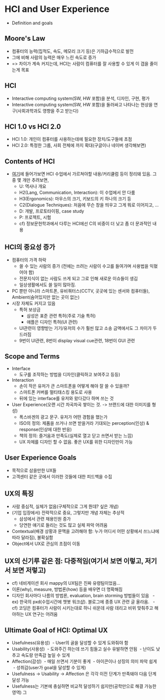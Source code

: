 # HCI and User Experience
 - Definition and goals

## Moore's Law
 - 컴퓨터의 능력(집적도, 속도, 메모리 크기 등)은 기하급수적으로 발전
 - 그에 비해 사람의 능력은 매우 느린 속도로 증가
 - => 차이가 계속 커지는데, HCI는 사람이 컴퓨터를 잘 사용할 수 있게 이 갭을 줄이는게 목표
 
## HCI
 - Interactive computing system(SW, HW 포함)을 분석, 디자인, 구현, 평가
 - Interactive computing system(SW, HW 포함)을 둘러싸고 나타나는 현상을 연구(사회과학과도 영향을 주고 받는다)
 
## HCI 1.0 vs HCI 2.0
 - HCI 1.0: 개인이 컴퓨터를 사용하는데에 필요한 장치/도구들에 초점
 - HCI 2.0: 특정한 그룹, 사회 전체에 까지 확대(구글이나 네이버 생각해보면)
 
## Contents of HCI
 - [여기](http://hcibib.org)에 들어가보면 HCI 수업에서 가르쳐야할 내용/커리큘럼 등이 정리돼 있음. 그 중 몇 개만 추려보면,
   - U: 역사나 개요
   - H2(Lang, Communication, Interaction): 이 수업에서 안 다룸
   - H3(Ergonomics): 마우스의 크기, 키보드의 키 하나의 크기 등
   - C2(Dialogue Techniques): 처음에 무슨 창을 띄우고 그게 뭐로 이어지고, ...
   - D: 개발, 프로토타이핑, case study
   - P: 프로젝트, 시험
   - cf) 정보문헌학과에서 다루는 HCI에선 C의 비중이 더 낮고 좀 더 문과적인 내용

## HCI의 중요성 증가
 - 컴퓨터의 가격 하락
   - 쓸 수 있는 사람의 증가 (전에는 쓰려는 사람이 수고를 들여가며 사용법을 익혔어야 함)
   - 전문지식이 없는 사람도 쓰게 되고 그로 인해 새로운 이슈들이 생김
   - 일상생활에서도 쓸 일이 많아짐.
 - PC 뿐만 아니라 스마트폰, 유비쿼터스(CCTV, 곳곳에 있는 센서와 컴퓨터들), Ambient(숨어있지만 없는 곳이 없는)
 - 시장 자체도 커지고 있음
   - 특허 보상금
     - 삼성은 표준 관련 특허(주로 기술 특허)
     - 애플은 디자인 특허(UI 관련)
   - UI관련이 영향받는 기기/유저의 수가 훨씬 많고 소송 금액에서도 그 차이가 두드러짐
   - 9번이 UI관련, 8번이 display visual cue관련, 18번이 GUI 관련
   
## Scope and Terms
 - Interface
   - 도구를 조작하는 방법을 디자인(클릭하고 보여주고 등등)
 - Interaction
   - 손이 작은 유저가 큰 스마트폰을 어떻게 해야 잘 쓸 수 있을까?
   - 스마트폰 커버를 멀티태스킹 용도로 사용
   - 뒤에 있는 interface를 유저와 왔다갔다 하며 쓰는 것
 - User Experience(오랜 시간 차곡차곡 쌓이는 것. -> 브랜드에 대한 이미지를 형성)
   - 폭스바겐의 광고 문구. 유저가 어떤 경험을 했는가
   - ISO의 정의: 제품을 쓰거나 쓰면 받을거라 기대되는 perception(인상) & response(인상에 대한 반응)
   - 책의 정의: 즐거움과 만족도(실제로 열고 닫고 쓰면서 받는 느낌)
   - UX 자체를 디자인 할 수 없음. 좋은 UX를 위한 디자인만이 가능

## User Experience Goals
 - 목적으로 삼을만한 UX들
 - 고객센터 같은 곳에서 이러한 것들에 대한 피드백을 수집

## UX의 특징
 - 사람 중심적, 실체가 없음(구체적으로 그게 뭔데? 싶은 개념)
 - (기업 입장에서) 전략적으로 중요, 그렇지만 개념 자체는 추상적
   - 삼성에서 관련 채용인원 증가
   - 당연한 얘기로 들리는 것도 많고 실체 파악 어려움
 - Contextual(배경 상황과 문맥을 고려해야 함: 누가 어디서 어떤 상황에서 쓰느냐에 따라 달라짐), 불확실함
 - Object에서 UX로 관심의 초점이 이동

## UX의 신기루 같은 점: 다중적임(여기서 보면 이렇고, 저기서 보면 저렇고)
 - cf) 네비게이션 회사 mappy의 UX팀은 진짜 유령팀이었음...
 - 이론(why), measure, 방법론(how) 등을 배우면 더 명확해짐
 - 디자인 회사마다 나름의 방법론, evaluation, brain storming 방법들이 있음
   - ex) 한국의 pxd(수업시간에 챗봇 워크샵). 블로그에 종종 UX 관련 글 올라옴.
   - cf) 코딩은 컴퓨터가 사람이 시키는대로 하니 쉬운데 사람 데리고 비위 맞춰주고 해야하는 UX 연구는 어려움
 
## Ultimate Goal of HCI: Optimal UX
- Usefulness(유용성)
  - User의 골을 달성할 수 있게 도와줘야 함
- Usability(사용성)
  - 도와주긴 하는데 쓰기 힘들고 실수 유발하면 안됨
  - 난이도 낮추고 속도랑 만족감 높일 수 있게
- Affection(감성)
  - 매일 쓰면서 기분이 좋게
  - 아이콘이나 상징의 의미 파악 쉽게
  - 성취감(user가 goal을 달성할 수 있게)
- Usefulness -> Usability -> Affection 은 각각 이전 단계가 만족돼야 다음 단계 달성 가능
- Usefulness는 기본에 충실하면 비교적 달성하기 쉽지만(공학만으로 해결 가능한 영역) 그 
